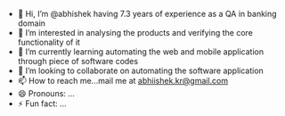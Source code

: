 - 👋 Hi, I’m @abhishek having 7.3 years of experience as a QA in banking domain
- 👀 I’m interested in analysing the products and verifying the core functionality of it
- 🌱 I’m currently learning automating the web and mobile application through piece of software codes
- 💞️ I’m looking to collaborate on automating the software application
- 📫 How to reach me...mail me at abhiishek.kr@gmail.com
- 😄 Pronouns: ...
- ⚡ Fun fact: ...

<!---
iam-abhiishek/iam-abhiishek is a ✨ special ✨ repository because its `README.md` (this file) appears on your GitHub profile.
You can click the Preview link to take a look at your changes.
--->
